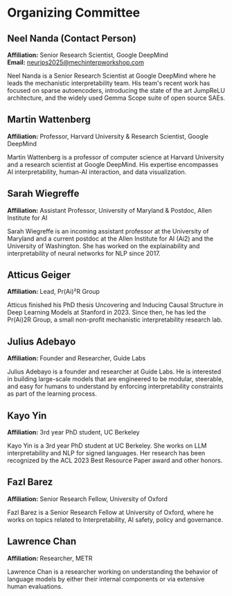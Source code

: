 # Organizing Committee

## Neel Nanda (Contact Person)
**Affiliation:** Senior Research Scientist, Google DeepMind  
**Email:** neurips2025@mechinterpworkshop.com

Neel Nanda is a Senior Research Scientist at Google DeepMind where he leads the mechanistic interpretability team. His team's recent work has focused on sparse autoencoders, introducing the state of the art JumpReLU architecture, and the widely used Gemma Scope suite of open source SAEs.

## Martin Wattenberg
**Affiliation:** Professor, Harvard University & Research Scientist, Google DeepMind

Martin Wattenberg is a professor of computer science at Harvard University and a research scientist at Google DeepMind. His expertise encompasses AI interpretability, human-AI interaction, and data visualization.

## Sarah Wiegreffe
**Affiliation:** Assistant Professor, University of Maryland & Postdoc, Allen Institute for AI

Sarah Wiegreffe is an incoming assistant professor at the University of Maryland and a current postdoc at the Allen Institute for AI (Ai2) and the University of Washington. She has worked on the explainability and interpretability of neural networks for NLP since 2017.

## Atticus Geiger
**Affiliation:** Lead, Pr(Ai)²R Group

Atticus finished his PhD thesis Uncovering and Inducing Causal Structure in Deep Learning Models at Stanford in 2023. Since then, he has led the Pr(Ai)2R Group, a small non-profit mechanistic interpretability research lab.

## Julius Adebayo
**Affiliation:** Founder and Researcher, Guide Labs

Julius Adebayo is a founder and researcher at Guide Labs. He is interested in building large-scale models that are engineered to be modular, steerable, and easy for humans to understand by enforcing interpretability constraints as part of the learning process.

## Kayo Yin
**Affiliation:** 3rd year PhD student, UC Berkeley

Kayo Yin is a 3rd year PhD student at UC Berkeley. She works on LLM interpretability and NLP for signed languages. Her research has been recognized by the ACL 2023 Best Resource Paper award and other honors.

## Fazl Barez
**Affiliation:** Senior Research Fellow, University of Oxford

Fazl Barez is a Senior Research Fellow at University of Oxford, where he works on topics related to Interpretability, AI safety, policy and governance.

## Lawrence Chan
**Affiliation:** Researcher, METR

Lawrence Chan is a researcher working on understanding the behavior of language models by either their internal components or via extensive human evaluations.